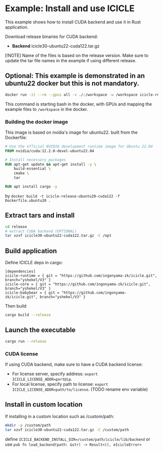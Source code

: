 

# Example: Install and use ICICLE

This example shows how to install CUDA backend and use it in Rust application.

Download release binaries for CUDA backend:

- **Backend** icicle30-ubuntu22-cuda122.tar.gz

[!NOTE]
Name of the files is based on the release version. Make sure to update the tar file names in the example if using different release.


## Optional: This example is demonstrated in an ubuntu22 docker but this is not mandatory.

```bash
docker run -it --rm --gpus all -v ./:/workspace -w /workspace icicle-release-ubuntu22-cuda122 bash
```

This command is starting bash in the docker, with GPUs and mapping the example files to `/workspace` in the docker.

### Building the docker image

This image is based on nvidia's image for ubuntu22. built from the Dockerfile:
```dockerfile
# Use the official NVIDIA development runtime image for Ubuntu 22.04
FROM nvidia/cuda:12.2.0-devel-ubuntu22.04

# Install necessary packages
RUN apt-get update && apt-get install -y \
    build-essential \
    cmake \
    tar

RUN apt install cargo -y
```

by `docker build -t icicle-release-ubuntu20-cuda122 -f Dockerfile.ubuntu20 .`

## Extract tars and install

```bash
cd release
# extract CUDA backend (OPTIONAL)
tar xzvf icicle30-ubuntu22-cuda122.tar.gz -C /opt
```

## Build application

Define ICICLE deps in cargo:
```cargo
[dependencies]
icicle-runtime = { git = "https://github.com/ingonyama-zk/icicle.git", branch="yshekel/V3" }
icicle-core = { git = "https://github.com/ingonyama-zk/icicle.git", branch="yshekel/V3" }
icicle-babybear = { git = "https://github.com/ingonyama-zk/icicle.git", branch="yshekel/V3" }
```

Then build
```bash
cargo build --release
```

## Launch the executable

```bash
cargo run --release
```

### CUDA license

If using CUDA backend, make sure to have a CUDA backend license:
- For license server, specify address: `export ICICLE_LICENSE_ADDR=port@ip`.
- For local license, specify path to license: `export ICICLE_LICENSE_ADDR=path/to/license`. (TODO rename env variable)

## Install in custom location

If installing in a custom location such as /custom/path:
```bash
mkdir -p /custom/path
tar xzvf icicle30-ubuntu22-cuda122.tar.gz -C /custom/path
```

define `ICICLE_BACKEND_INSTALL_DIR=/custom/path/icicle/lib/backend` or use `pub fn load_backend(path: &str) -> Result<(), eIcicleError>`